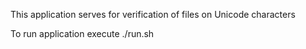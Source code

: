 This application serves for verification of files on Unicode characters

To run application execute ./run.sh